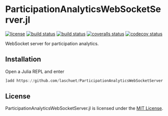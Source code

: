 # ParticipationAnalyticsWebSocketServer.jl

[![license](https://img.shields.io/badge/license-MIT-blue.svg)](https://github.com/laschuet/ParticipationAnalyticsWebSocketServer.jl/blob/main/LICENSE.txt)
[![build status](https://travis-ci.com/laschuet/ParticipationAnalyticsWebSocketServer.jl.svg?branch=main)](https://travis-ci.com/laschuet/ParticipationAnalyticsWebSocketServer.jl)
[![build status](https://ci.appveyor.com/api/projects/status/TODO/branch/main?svg=true)](https://ci.appveyor.com/project/laschuet/participationanalyticswebsocketserver-jl/branch/main)
[![coveralls status](https://coveralls.io/repos/github/laschuet/ParticipationAnalyticsWebSocketServer.jl/badge.svg?branch=main)](https://coveralls.io/github/laschuet/ParticipationAnalyticsWebSocketServer.jl?branch=main)
[![codecov status](https://codecov.io/gh/laschuet/ParticipationAnalyticsWebSocketServer.jl/branch/main/graph/badge.svg)](https://codecov.io/gh/laschuet/ParticipationAnalyticsWebSocketServer.jl)

WebSocket server for participation analytics.

## Installation

Open a Julia REPL and enter

```julia
]add https://github.com/laschuet/ParticipationAnalyticsWebSocketServer.jl.git
```

## License

ParticipationAnalyticsWebSocketServer.jl is licensed under the [MIT License](./LICENSE.txt).
